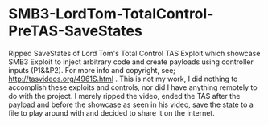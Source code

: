 # SMB3-LordTom-TotalControl-PreTAS-SaveStates
Ripped SaveStates of Lord Tom's Total Control TAS Exploit which showcase SMB3 Exploit to inject arbitrary code and create payloads using controller inputs (P1&amp;&amp;P2). For more info and copyright, see; http://tasvideos.org/4961S.html . This is not my work, I did nothing to accomplish these exploits and controls, nor did I have anything remotely to do with the project. I merely ripped the video, ended the TAS after the payload and before the showcase as seen in his video, save the state to a file to play around with and decided to share it on the internet.
